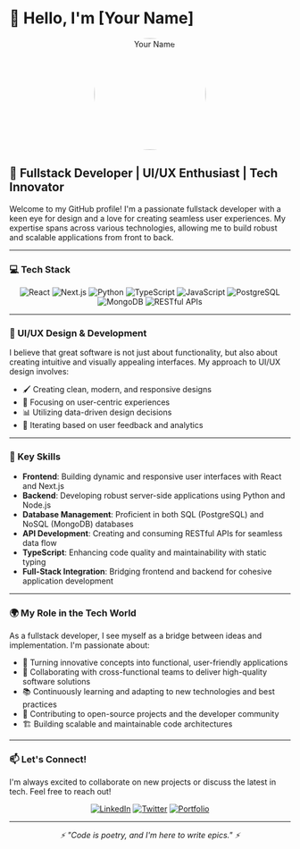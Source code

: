 # 👋 Hello, I'm [Your Name]

<div align="center">
  <img src="https://your-profile-image-url.com" alt="Your Name" width="200" style="border-radius: 50%;" />
</div>

## 🚀 Fullstack Developer | UI/UX Enthusiast | Tech Innovator

Welcome to my GitHub profile! I'm a passionate fullstack developer with a keen eye for design and a love for creating seamless user experiences. My expertise spans across various technologies, allowing me to build robust and scalable applications from front to back.

---

### 💻 Tech Stack

<div align="center">

![React](https://img.shields.io/badge/-React-61DAFB?style=for-the-badge&logo=react&logoColor=black)
![Next.js](https://img.shields.io/badge/-Next.js-000000?style=for-the-badge&logo=next.js&logoColor=white)
![Python](https://img.shields.io/badge/-Python-3776AB?style=for-the-badge&logo=python&logoColor=white)
![TypeScript](https://img.shields.io/badge/-TypeScript-3178C6?style=for-the-badge&logo=typescript&logoColor=white)
![JavaScript](https://img.shields.io/badge/-JavaScript-F7DF1E?style=for-the-badge&logo=javascript&logoColor=black)
![PostgreSQL](https://img.shields.io/badge/-PostgreSQL-336791?style=for-the-badge&logo=postgresql&logoColor=white)
![MongoDB](https://img.shields.io/badge/-MongoDB-47A248?style=for-the-badge&logo=mongodb&logoColor=white)
![RESTful APIs](https://img.shields.io/badge/-RESTful%20APIs-FF6C37?style=for-the-badge&logo=postman&logoColor=white)

</div>

---

### 🎨 UI/UX Design & Development

I believe that great software is not just about functionality, but also about creating intuitive and visually appealing interfaces. My approach to UI/UX design involves:

- 🖌️ Creating clean, modern, and responsive designs
- 🧠 Focusing on user-centric experiences
- 📊 Utilizing data-driven design decisions
- 🔄 Iterating based on user feedback and analytics

---

### 🌟 Key Skills

- **Frontend**: Building dynamic and responsive user interfaces with React and Next.js
- **Backend**: Developing robust server-side applications using Python and Node.js
- **Database Management**: Proficient in both SQL (PostgreSQL) and NoSQL (MongoDB) databases
- **API Development**: Creating and consuming RESTful APIs for seamless data flow
- **TypeScript**: Enhancing code quality and maintainability with static typing
- **Full-Stack Integration**: Bridging frontend and backend for cohesive application development

---

### 🌍 My Role in the Tech World

As a fullstack developer, I see myself as a bridge between ideas and implementation. I'm passionate about:

- 🚀 Turning innovative concepts into functional, user-friendly applications
- 🤝 Collaborating with cross-functional teams to deliver high-quality software solutions
- 📚 Continuously learning and adapting to new technologies and best practices
- 🌱 Contributing to open-source projects and the developer community
- 🏗️ Building scalable and maintainable code architectures

---

### 📫 Let's Connect!

I'm always excited to collaborate on new projects or discuss the latest in tech. Feel free to reach out!

<div align="center">

[![LinkedIn](https://img.shields.io/badge/LinkedIn-0077B5?style=for-the-badge&logo=linkedin&logoColor=white)](https://www.linkedin.com/in/your-profile)
[![Twitter](https://img.shields.io/badge/Twitter-1DA1F2?style=for-the-badge&logo=twitter&logoColor=white)](https://twitter.com/your-handle)
[![Portfolio](https://img.shields.io/badge/Portfolio-FF7139?style=for-the-badge&logo=Firefox-Browser&logoColor=white)](https://your-portfolio-url.com)

</div>

---

<div align="center">
  <i>⚡ "Code is poetry, and I'm here to write epics." ⚡</i>
</div>
